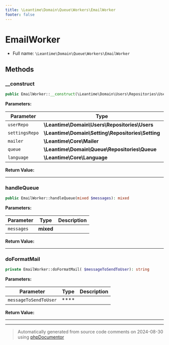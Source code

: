```yaml
---
title: \Leantime\Domain\Queue\Workers\EmailWorker
footer: false
---
```


# EmailWorker





* Full name: `\Leantime\Domain\Queue\Workers\EmailWorker`



## Methods

### __construct



```php
public EmailWorker::__construct(\Leantime\Domain\Users\Repositories\Users $userRepo, \Leantime\Domain\Setting\Repositories\Setting $settingsRepo, \Leantime\Core\Mailer $mailer, \Leantime\Domain\Queue\Repositories\Queue $queue, \Leantime\Core\Language $language): mixed
```








**Parameters:**

| Parameter | Type | Description |
|-----------|------|-------------|
| `userRepo` | **\Leantime\Domain\Users\Repositories\Users** |  |
| `settingsRepo` | **\Leantime\Domain\Setting\Repositories\Setting** |  |
| `mailer` | **\Leantime\Core\Mailer** |  |
| `queue` | **\Leantime\Domain\Queue\Repositories\Queue** |  |
| `language` | **\Leantime\Core\Language** |  |


**Return Value:**





---
### handleQueue



```php
public EmailWorker::handleQueue(mixed $messages): mixed
```








**Parameters:**

| Parameter | Type | Description |
|-----------|------|-------------|
| `messages` | **mixed** |  |


**Return Value:**





---
### doFormatMail



```php
private EmailWorker::doFormatMail( $messageToSendToUser): string
```








**Parameters:**

| Parameter | Type | Description |
|-----------|------|-------------|
| `messageToSendToUser` | **** |  |


**Return Value:**





---


---
> Automatically generated from source code comments on 2024-08-30 using [phpDocumentor](http://www.phpdoc.org/)
